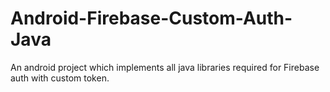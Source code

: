 # Android-Firebase-Custom-Auth-Java
An android project which implements all java libraries required for Firebase auth with custom token.
